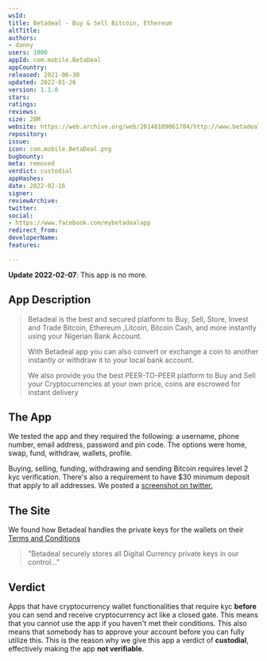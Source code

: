 ```yaml
---
wsId: 
title: Betadeal - Buy & Sell Bitcoin, Ethereum
altTitle: 
authors:
- danny
users: 1000
appId: com.mobile.BetaDeal
appCountry: 
released: 2021-06-30
updated: 2022-01-26
version: 1.1.0
stars: 
ratings: 
reviews: 
size: 28M
website: https://web.archive.org/web/20140109061704/http://www.betadeal.net/
repository: 
issue: 
icon: com.mobile.BetaDeal.png
bugbounty: 
meta: removed
verdict: custodial
appHashes: 
date: 2022-02-16
signer: 
reviewArchive: 
twitter: 
social:
- https://www.facebook.com/mybetadealapp
redirect_from: 
developerName: 
features: 

---
```


**Update 2022-02-07**: This app is no more.

## App Description

> Betadeal is the best and secured platform to Buy, Sell, Store, Invest and Trade Bitcoin, Ethereum ,Litcoin, Bitcoin Cash, and more instantly using your Nigerian Bank Account.
>
> With Betadeal app you can also convert or exchange a coin to another instantly or withdraw it to your local bank account.
>
> We also provide you the best PEER-TO-PEER platform to Buy and Sell your Cryptocurrencies at your own price, coins are escrowed for instant delivery

## The App

We tested the app and they required the following: a username, phone number, email address, password and pin code. The options were home, swap, fund, withdraw, wallets, profile.

Buying, selling, funding, withdrawing and sending Bitcoin requires level 2 kyc verification. There's also a requirement to have $30 minimum deposit that apply to all addresses. We posted a [screenshot on twitter.](https://twitter.com/BitcoinWalletz/status/1456159262871224321/photo/1)

## The Site

We found how Betadeal handles the private keys for the wallets on their [Terms and Conditions](https://www.betadeal.net/terms-conditions)

> "Betadeal securely stores all Digital Currency private keys in our control..."

## Verdict

Apps that have cryptocurrency wallet functionalities that require kyc **before** you can send and receive cryptocurrency act like a closed gate. This means that you cannot use the app if you haven't met their conditions. This also means that somebody has to approve your account before you can fully utilize this. This is the reason why we give this app a verdict of **custodial**, effectively making the app **not verifiable**.
